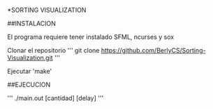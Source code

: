 *SORTING VISUALIZATION

##INSTALACION

El programa requiere tener instalado SFML, ncurses y sox

Clonar el repositorio
'''
git clone https://github.com/BerlyCS/Sorting-Visualization.git
'''

Ejecutar 'make'

##EJECUCION

'''
./main.out [cantidad] [delay]
'''
